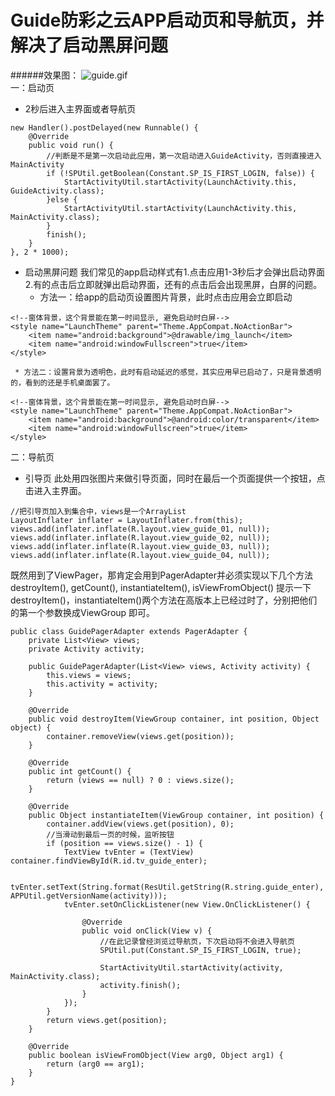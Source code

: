 # Guide防彩之云APP启动页和导航页，并解决了启动黑屏问题
######效果图：
![guide.gif](http://upload-images.jianshu.io/upload_images/3066970-fc3f12547e5a3d9e.gif?imageMogr2/auto-orient/strip)
<br>一：启动页
* 2秒后进入主界面或者导航页
```
new Handler().postDelayed(new Runnable() {
	@Override
	public void run() {
		//判断是不是第一次启动此应用，第一次启动进入GuideActivity，否则直接进入MainActivity
		if (!SPUtil.getBoolean(Constant.SP_IS_FIRST_LOGIN, false)) {
			StartActivityUtil.startActivity(LaunchActivity.this, GuideActivity.class);
		}else {
			StartActivityUtil.startActivity(LaunchActivity.this, MainActivity.class);
		}
		finish();
	}
}, 2 * 1000);
```
* 启动黑屏问题
    我们常见的app启动样式有1.点击应用1-3秒后才会弹出启动界面2.有的点击后立即就弹出启动界面，还有的点击后会出现黑屏，白屏的问题。
     * 方法一：给app的启动页设置图片背景，此时点击应用会立即启动
```
<!--窗体背景，这个背景能在第一时间显示, 避免启动时白屏-->
<style name="LaunchTheme" parent="Theme.AppCompat.NoActionBar">
    <item name="android:background">@drawable/img_launch</item>
    <item name="android:windowFullscreen">true</item>
</style>
```
     * 方法二：设置背景为透明色，此时有启动延迟的感觉，其实应用早已启动了，只是背景透明的，看到的还是手机桌面罢了。
```
<!--窗体背景，这个背景能在第一时间显示, 避免启动时白屏-->
<style name="LaunchTheme" parent="Theme.AppCompat.NoActionBar">
    <item name="android:background">@android:color/transparent</item>
    <item name="android:windowFullscreen">true</item>
</style>
```

二：导航页
* 引导页
此处用四张图片来做引导页面，同时在最后一个页面提供一个按钮，点击进入主界面。
```
//把引导页加入到集合中，views是一个ArrayList
LayoutInflater inflater = LayoutInflater.from(this);
views.add(inflater.inflate(R.layout.view_guide_01, null));
views.add(inflater.inflate(R.layout.view_guide_02, null));
views.add(inflater.inflate(R.layout.view_guide_03, null));
views.add(inflater.inflate(R.layout.view_guide_04, null));
```
既然用到了ViewPager，那肯定会用到PagerAdapter并必须实现以下几个方法
     destroyItem(), getCount(), instantiateItem(), isViewFromObject()
提示一下destroyItem()，instantiateItem()两个方法在高版本上已经过时了，分别把他们的第一个参数换成ViewGroup 即可。
```
public class GuidePagerAdapter extends PagerAdapter {
    private List<View> views;
    private Activity activity;

    public GuidePagerAdapter(List<View> views, Activity activity) {
        this.views = views;
        this.activity = activity;
    }

    @Override
    public void destroyItem(ViewGroup container, int position, Object object) {
        container.removeView(views.get(position));
    }

    @Override
    public int getCount() {
        return (views == null) ? 0 : views.size();
    }

    @Override
    public Object instantiateItem(ViewGroup container, int position) {
        container.addView(views.get(position), 0);
        //当滑动到最后一页的时候，监听按钮
        if (position == views.size() - 1) {
            TextView tvEnter = (TextView) container.findViewById(R.id.tv_guide_enter);

            tvEnter.setText(String.format(ResUtil.getString(R.string.guide_enter), APPUtil.getVersionName(activity)));
            tvEnter.setOnClickListener(new View.OnClickListener() {

                @Override
                public void onClick(View v) {
                    //在此记录曾经浏览过导航页，下次启动将不会进入导航页
                    SPUtil.put(Constant.SP_IS_FIRST_LOGIN, true);

                    StartActivityUtil.startActivity(activity, MainActivity.class);
                    activity.finish();
                }
            });
        }
        return views.get(position);
    }

    @Override
    public boolean isViewFromObject(View arg0, Object arg1) {
        return (arg0 == arg1);
    }
}
```
